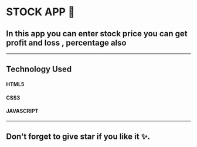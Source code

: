 # STOCK APP 🤑
## In this app you can enter stock price you can get profit and loss , percentage also
----
## Technology Used
#### HTML5
#### CSS3
#### JAVASCRIPT
----
## Don't forget to give star if you like it ✨.